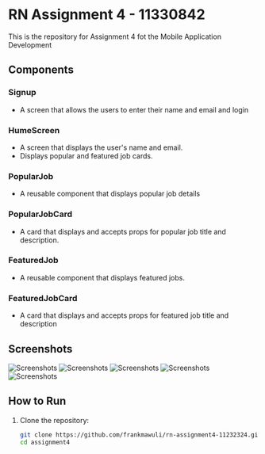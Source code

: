 # RN Assignment 4 - 11330842

This is the repository for Assignment 4 fot the Mobile Application Development


## Components

### Signup 
- A screen that allows the users to enter their name and email and login

### HumeScreen 
- A screen that displays the user's name and email.
- Displays popular and featured job cards.

### PopularJob
- A reusable component that displays popular job details
  
### PopularJobCard
- A card that displays and accepts props for popular job title and description.

### FeaturedJob
- A reusable component that displays featured jobs.

### FeaturedJobCard
- A card that displays and accepts props for featured job title and description


## Screenshots
![Screenshots](./components/icons/Screenshot1.jpeg)
![Screenshots](./components/icons/Screenshot2.jpeg)
![Screenshots](./components/icons/Screenshot3.jpeg)
![Screenshots](./components/icons/Screenshot4.jpeg)
![Screenshots](./components/icons/Screenshot5.jpeg)




## How to Run

1. Clone the repository:
   ```bash
   git clone https://github.com/frankmawuli/rn-assignment4-11232324.git
   cd assignment4
